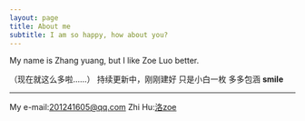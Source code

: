 ```yaml
---
layout: page
title: About me
subtitle: I am so happy, how about you?
---
```


My name is Zhang yuang, but I like Zoe Luo better.

（现在就这么多啦……）
持续更新中，刚刚建好
只是小白一枚
多多包涵
**smile**
***
My e-mail:201241605@qq.com
Zhi Hu:[洛zoe](https://www.zhihu.com/people/l_zoe)
